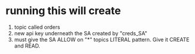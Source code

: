 # running this will create
1. topic called orders
2. new api key underneath the SA created by "creds_SA"
3. must give the SA ALLOW on "*" topics LITERAL pattern. Give it CREATE and READ.
